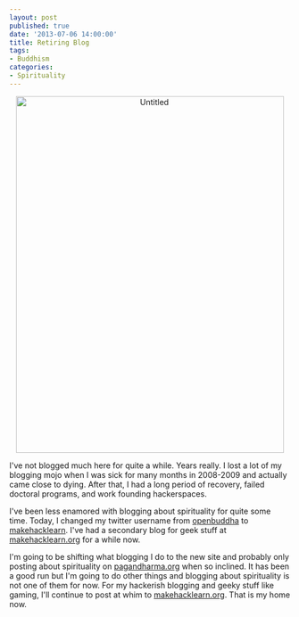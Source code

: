 ```yaml
---
layout: post
published: true
date: '2013-07-06 14:00:00'
title: Retiring Blog
tags: 
- Buddhism
categories:
- Spirituality
---
```

<div style="text-align:center"><a href="http://www.flickr.com/photos/albill/9160998921/" title="Untitled by albill, on Flickr"><img src="https://farm4.staticflickr.com/3719/9160998921_e1854c1ed4_z.jpg" width="480" height="640" alt="Untitled"></a></div>

I've not blogged much here for quite a while. Years really. I lost a lot of my blogging mojo when I was sick for many months in 2008-2009 and actually came close to dying. After that, I had a long period of recovery, failed doctoral programs, and work founding hackerspaces. 

I've been less enamored with blogging about spirituality for quite some time. Today, I changed my twitter username from [openbuddha](http://www.twitter.com/openbuddha) to [makehacklearn](http://www.twitter.com/makehacklearn). I've had a secondary blog for geek stuff at [makehacklearn.org](http://makehacklearn.org) for a while now. 

I'm going to be shifting what blogging I do to the new site and probably only posting about spirituality on [pagandharma.org](http://pagandharma.org) when so inclined. It has been a good run but I'm going to do other things and blogging about spirituality is not one of them for now. For my hackerish blogging and geeky stuff like gaming, I'll continue to post at whim to [makehacklearn.org](http://makehacklearn.org). That is my home now.